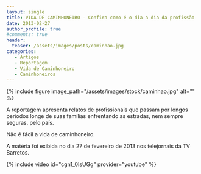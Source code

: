 ```yaml
---
layout: single
title: VIDA DE CAMINHONEIRO - Confira como é o dia a dia da profissão
date: 2013-02-27
author_profile: true
#comments: true
header:
  teaser: /assets/images/posts/caminhao.jpg
categories: 
   - Artigos
   - Reportagem
   - Vida de Caminhoneiro
   - Caminhoneiros
---
```


{% include figure image_path="/assets/images/stock/caminhao.jpg" alt=""  %}

A reportagem apresenta relatos de profissionais que passam por longos períodos longe de suas famílias enfrentando as estradas, nem sempre seguras, pelo país. 

Não é fácil a vida de caminhoneiro. 

A matéria foi exibida no dia 27 de fevereiro de 2013 nos telejornais da TV Barretos.

{% include video id="cgn1_0IsUGg" provider="youtube" %}